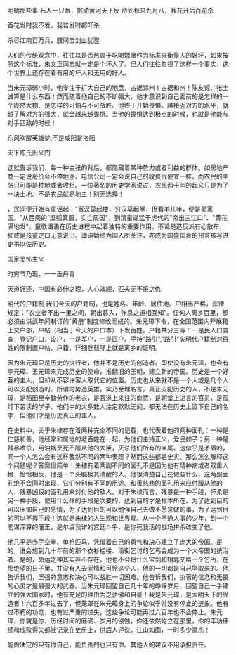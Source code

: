 明朝那些事
石人一只眼，挑动黄河天下反
待到秋来九月八，我花开后百花杀

百花发时我不发，我若发时都吓杀

杀尽江南百万兵，腰间宝剑血犹腥


人们的传统观念中，往往以是否热衷于吃喝嫖赌作为标准来衡量人的好坏，如果按照这个标准，朱文正同志就一定是个坏人了。但人们往往忽视了这样一个事实，这个世界上还存在着有用的坏人和无用的好人。

当朱元璋弱小时，他专注于扩大自己的地盘，占据滁州！占据和州！陈友谅、张士诚算是什么东西！然而随着他自己的不断强大，他才意识到自己面前的是怎样的一个庞然大物、是怎样的可怕与不可战胜。他终于开始畏惧。越接近对方的水平，就越了解对方的强大，就会越来越畏惧。当他的畏惧达到极点的时候，也就是他能与对手匹敌的时候！

东风吹醒英雄梦,不是咸阳是洛阳

天下陈氏出义门

这就告诉我们，每一种主张的背后，都隐藏着某种势力或者利益的群体。如房地产商一定说房价会不停地涨、电信公司一定会说自己的收费很便宜一样。而农民的主张只可能是种地或者收租。一位著名的历史学家说过，农民两千年的起义只是为了一块土地。不是农民就是地主！别无选择！


，民间便开始有童谣起："富汉莫起楼，穷汉莫起屋，但看羊儿年，便是吴家国。"从西周的"糜弧箕服，实亡周国"，到清童谣猛于虎代的"帝出三江口"、"黄花满地发"。童歌谶语在历史进程中起着独特的重要作用。不论是造反派有心散布，抑或是孩童之口无意说出。谶语始终为国人所关注，亦成为国盛国衰的预言被写进史书以佐历史。

国家恐怖主义

时穷节乃现，一一垂丹青

天道好还，中国有必伸之理，人心效顺，匹夫无不报之仇

明代的户籍制
我们今天的户籍制，也是姓名、年龄、居住地。户相当严格，法律规定："农业者不出一里之间，朝出暮入，作息之道相互知"。任何人离乡百里，都必须由洪武年间制订的"黄册"制度修改而成的。朱元璋下令，在全国范围内开展籍上交户部，户帖（相当于今天的户口本）下发百姓。户籍共分三等：一是民人口普查，登记户口，设户，一是军户，一是匠户。手持"路引","路引"实明代户籍制对百姓的限制置户帖、户籍，详细登载际上就是离乡的证明。

因为朱元璋只是历史的执行者，他并不是历史的创造者。即使没有朱元璋，也会有李元璋、王元璋来完成历史的使命，推翻旧的王朝，建立新的帝国。历史是一个好客的主人，但却从不容许客人取代它的位置。历史也从来就不是一个人或是几个人可以支配创造的。所谓时势造英雄，实乃至理名言。真正支配历史的人，不是朱元璋，是稻田里辛勤劳作的老农，是官道上来往的商贾，是朝堂上进言的官员，是孤灯下苦读的学子。他们中的大多数人注定默默无闻，都无法在历史上留下自己的名字，但他们才是历史真正的主人。

在史料中，关于朱棣存在着两种完全不同的记载，也代表着他的两种面孔：一种是仁慈和善，他经常和属地的老百姓在一起，为他们主持正义，爱民如子；另一种是残暴嗜杀，用油锅烹死不服从他的大臣，灭杀他们所有的亲属。这似乎是矛盾的，同一个人怎么会有这样截然不同的两种表现？然而这些都是史实。那么怎么解释这个问题呢？答案很简单：朱棣有着两副不同的面孔不是因为他有精神病或者双重人格，恰恰相反，他是一个头脑极其清醒的人。他很清楚自己在做些什么，这两副面孔绝不会同时出现，它们分别有不同的用途。和善慈悲的面孔用来应付服从他的人，残暴凶狠的面孔用来对付他的敌人。对于朱棣而言，残暴是一种手段，怀柔是另一种手段，使用什么样的手段是次要的，达到目的才是根本所在。为了达到目的可以压抑自己的感情，为了达到目的可以勉强自己去做不愿意做的事，为了达到目的可以不择手段！这就是朱棣的人生观和世界观。从一个不通人事的少年，到一个老谋深算的藩王，是尔虞我诈的宫廷斗争、是你死我活的战场拼杀改变了他。

他几乎是赤手空拳、单枪匹马，凭借着自己的勇气和决心建立了庞大的帝国。是的，谁会想到几十年前的那个衣衫褴褛、沿街乞讨的乞丐会成为一个大帝国的统治者。是的，命运之神其实并不存在，他也不会将什么宝剑和钥匙交给一个乞丐，在那绝望的日子里，并没有人去同情和可怜这个人，他的一切都是自己争取来的。他告诉我们，坚强的意志和决心可以战胜一切困难。他告诉我们，执著的信念和无畏的心灵才是最强大的武器。当朱元璋回望自己几十年的峥嵘岁月，回望自己一手建立的强大国家时，他有充足的理由为之骄傲和自豪！我是朱元璋，是大明天下的缔造者！六百多年过去了，但笼罩在朱元璋身上的争论似乎并没有停止的迹象。他有过不朽的功勋，也有过严重的过失，这些争论可能再过六百年也不会停止。朱元璋，你就是你，历经时间的磨砺、岁月的侵蚀，你还依然屹立在那里，你的丰功伟绩和成败得失都被记录在史册上，供后人评说。江山如画，一时多少豪杰！

能做决定的只有你自己，能负责的也只有你。其他人的建议不用承担责任。

